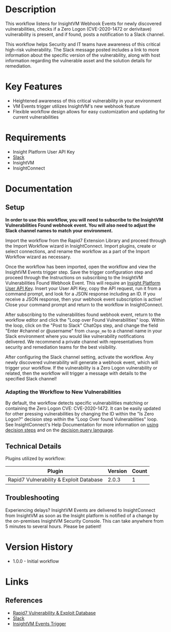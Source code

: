 # Description

This workflow listens for InsightVM Webhook Events for newly discovered vulnerabilities, checks if a Zero Logon (CVE-2020-1472 or derivitave) vulnerability is present, and if found, posts a notification to a Slack channel.

This workflow helps Security and IT teams have awareness of this critical high-risk vulnerability. The Slack message posted includes a link to more information about the specific version of the vulnerability, along with host information regarding the vulnerable asset and the solution details for remediation.

# Key Features

* Heightened awareness of this critical vulnerability in your environment
* VM Events trigger utilizes InsightVM's new webhook feature
* Flexible workflow design allows for easy customization and updating for current vulnerabilities

# Requirements

* Insight Platform User API Key
* [Slack](https://insightconnect.help.rapid7.com/docs/configure-slack-for-chatops)
* InsightVM
* InsightConnect

# Documentation

## Setup

**In order to use this workflow, you will need to subscribe to the InsightVM Vulnerabilities Found webhook event. You will also need to adjust the Slack channel names to match your environment.**

Import the workflow from the Rapid7 Extension Library and proceed through the Import Workflow wizard in InsightConnect. Import plugins, create or select connections, and rename the workflow as a part of the Import Workflow wizard as necessary.

Once the workflow has been imported, open the workflow and view the InsightVM Events trigger step. Save the trigger configuration step and proceed through the Instructions on subscribing to the InsightVM Vulnerabilities Found Webhook Event. This will require an [Insight Platform User API Key](https://docs.rapid7.com/insight/managing-platform-api-keys#generating-a-user-key). Insert your User API Key, copy the API request, run it from a command prompt, and look for a JSON response including an ID. If you receive a JSON response, then your webhook event subscription is active! Close your command prompt and return to the workflow in InsightConnect.

After subscribing to the vulnerabilities found webhook event, return to the workflow editor and click the "Loop over Found Vulnerabilities" loop. Within the loop, click on the "Post to Slack" ChatOps step, and change the field "Enter #channel or @username" from `change_me` to a channel name in your Slack environment where you would like vulnerability notifications delivered. We recommend a private channel with representatives from security and remediation teams for the best visibility.

After configuring the Slack channel setting, activate the workflow. Any newly discovered vulnerability will generate a webhook event, which will trigger your workflow. If the vulnerability is a Zero Logon vulnerability or related, then the workflow will trigger a message with details to the specified Slack channel!

### Adapting the Workflow to New Vulnerabilities

By default, the workflow detects specific vulnerabilities matching or containing the Zero Logon CVE: CVE-2020-1472. It can be easily updated for other pressing vulnerabilities by changing the ID within the "Is Zero Logon?" decision step within the "Loop Over found Vulnerabilities" loop. See InsightConnect's Help Documentation for more information on [using decision steps](https://docs.rapid7.com/insightconnect/lesson-4-use-decision-steps/#lesson-4-use-decision-steps) and on the [decision query language](https://docs.rapid7.com/insightconnect/format-query-language/#operators).
 
## Technical Details

Plugins utilized by workflow:

|Plugin|Version|Count|
|----|----|--------|
|Rapid7 Vulnerability & Exploit Database|2.0.3|1|


## Troubleshooting

Experiencing delays? InsightVM Events are delivered to InsightConnect from InsightVM as soon as the Insight platform is notified of a change by the on-premises InsightVM Security Console. This can take anywhere from 5 minutes to several hours. Please be patient!

# Version History

* 1.0.0 - Initial workflow

# Links

## References

* [Rapid7 Vulnerability & Exploit Database](https://rapid7.com/db)
* [Slack](https://slack.com)
* [InsightVM Events Trigger](https://docs.rapid7.com/insightconnect/set-up-an-insightvm-events-trigger)

